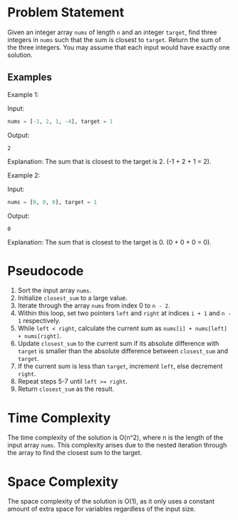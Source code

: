 # Problem Statement

Given an integer array `nums` of length `n` and an integer `target`, find three integers in `nums` such that the sum is closest to `target`. Return the sum of the three integers. You may assume that each input would have exactly one solution.

## Examples

Example 1:

Input: 
```python
nums = [-1, 2, 1, -4], target = 1
```

Output: 
```
2
```

Explanation: 
The sum that is closest to the target is 2. (-1 + 2 + 1 = 2).

Example 2:

Input: 
```python
nums = [0, 0, 0], target = 1
```

Output: 
```
0
```

Explanation: 
The sum that is closest to the target is 0. (0 + 0 + 0 = 0).

# Pseudocode

1. Sort the input array `nums`.
2. Initialize `closest_sum` to a large value.
3. Iterate through the array `nums` from index 0 to `n - 2`.
4. Within this loop, set two pointers `left` and `right` at indices `i + 1` and `n - 1` respectively.
5. While `left < right`, calculate the current sum as `nums[i] + nums[left] + nums[right]`.
6. Update `closest_sum` to the current sum if its absolute difference with `target` is smaller than the absolute difference between `closest_sum` and `target`.
7. If the current sum is less than `target`, increment `left`, else decrement `right`.
8. Repeat steps 5-7 until `left >= right`.
9. Return `closest_sum` as the result.

# Time Complexity

The time complexity of the solution is O(n^2), where n is the length of the input array `nums`. This complexity arises due to the nested iteration through the array to find the closest sum to the target.

# Space Complexity

The space complexity of the solution is O(1), as it only uses a constant amount of extra space for variables regardless of the input size.
